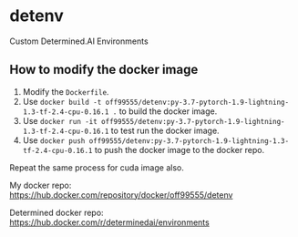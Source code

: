 # detenv

Custom Determined.AI Environments

## How to modify the docker image

1. Modify the `Dockerfile`.
2. Use `docker build -t off99555/detenv:py-3.7-pytorch-1.9-lightning-1.3-tf-2.4-cpu-0.16.1 .` to build the docker image.
3. Use `docker run -it off99555/detenv:py-3.7-pytorch-1.9-lightning-1.3-tf-2.4-cpu-0.16.1` to test run the docker image.
4. Use `docker push off99555/detenv:py-3.7-pytorch-1.9-lightning-1.3-tf-2.4-cpu-0.16.1` to push the docker image to the docker repo.

Repeat the same process for cuda image also.

My docker repo:
https://hub.docker.com/repository/docker/off99555/detenv

Determined docker repo:
https://hub.docker.com/r/determinedai/environments